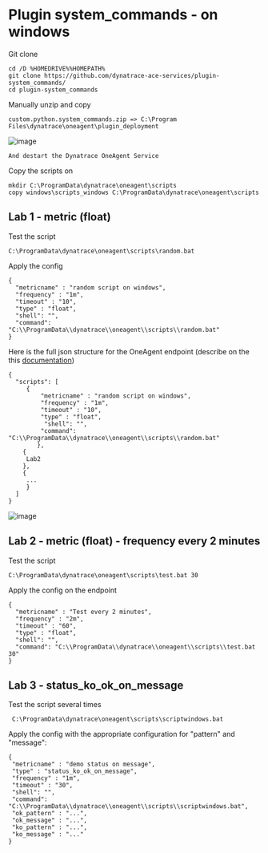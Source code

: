 # Plugin system_commands - on windows

Git clone

    cd /D %HOMEDRIVE%%HOMEPATH%
    git clone https://github.com/dynatrace-ace-services/plugin-system_commands/
    cd plugin-system_commands
   
Manually unzip and copy 
   
    custom.python.system_commands.zip => C:\Program Files\dynatrace\oneagent\plugin_deployment
![image](https://user-images.githubusercontent.com/40337213/133121297-ebec3ca8-2d21-43a6-b4c8-c2543798b4a5.png)

    And destart the Dynatrace OneAgent Service

Copy the scripts on

    mkdir C:\ProgramData\dynatrace\oneagent\scripts
    copy windows\scripts_windows C:\ProgramData\dynatrace\oneagent\scripts

## Lab 1 - metric (float)
Test the script
  
    C:\ProgramData\dynatrace\oneagent\scripts\random.bat
    
Apply the config
  
    {
      "metricname" : "random script on windows",
      "frequency" : "1m",
      "timeout" : "10",
      "type" : "float",
      "shell": "",
      "command": "C:\\ProgramData\\dynatrace\\oneagent\\scripts\\random.bat"
    }
    
Here is the full json structure for the OneAgent endpoint (describe on the this [documentation](../Dynatrace-Plugin-system_commands.pdf)) 

	{
	  "scripts": [
		 {
     		 "metricname" : "random script on windows",
      		 "frequency" : "1m",
      		 "timeout" : "10",
      		 "type" : "float",
     		  "shell": "",
      		 "command": "C:\\ProgramData\\dynatrace\\oneagent\\scripts\\random.bat"
    		},
		{
		 Lab2	
		},
		{
		 ...
		 }
	  ]
	}

![image](https://user-images.githubusercontent.com/40337213/133119969-9f27afa9-afd7-47be-8179-34c4356346cf.png) 

## Lab 2 - metric (float) - frequency every 2 minutes
Test the script
  
    C:\ProgramData\dynatrace\oneagent\scripts\test.bat 30

Apply the config on the endpoint

    {
      "metricname" : "Test every 2 minutes",
      "frequency" : "2m",
      "timeout" : "60",
      "type" : "float",
      "shell": "",
      "command": "C:\\ProgramData\\dynatrace\\oneagent\\scripts\\test.bat 30"
    }


## Lab 3 - status_ko_ok_on_message

Test the script several times

     C:\ProgramData\dynatrace\oneagent\scripts\scriptwindows.bat
  
Apply the config with the appropriate configuration for "pattern" and "message": 

    {
     "metricname" : "demo status on message",
     "type" : "status_ko_ok_on_message",
     "frequency" : "1m",
     "timeout" : "30",
     "shell": "",
     "command": "C:\\ProgramData\\dynatrace\\oneagent\\scripts\\scriptwindows.bat",
     "ok_pattern" : "...",
     "ok_message" : "...",
     "ko_pattern" : "...",
     "ko_message" : "..."
    }


 
    
